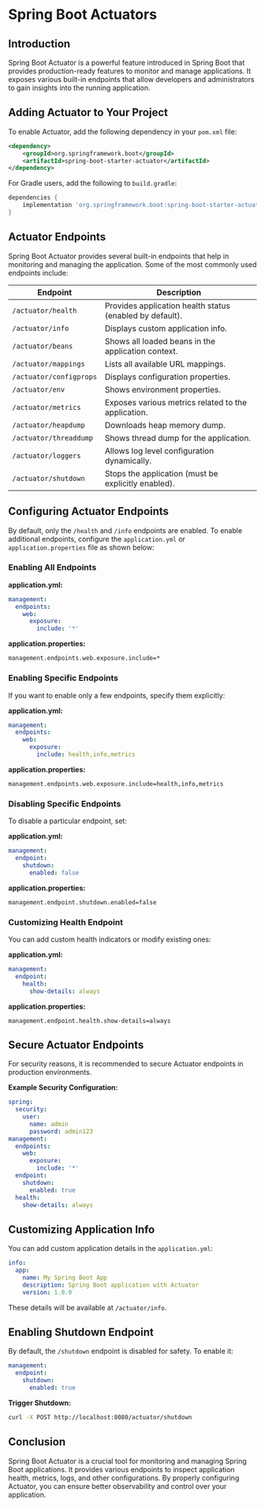 # Spring Boot Actuators

## Introduction
Spring Boot Actuator is a powerful feature introduced in Spring Boot that provides production-ready features to monitor and manage applications. It exposes various built-in endpoints that allow developers and administrators to gain insights into the running application.

## Adding Actuator to Your Project
To enable Actuator, add the following dependency in your `pom.xml` file:

```xml
<dependency>
    <groupId>org.springframework.boot</groupId>
    <artifactId>spring-boot-starter-actuator</artifactId>
</dependency>
```

For Gradle users, add the following to `build.gradle`:

```gradle
dependencies {
    implementation 'org.springframework.boot:spring-boot-starter-actuator'
}
```

## Actuator Endpoints
Spring Boot Actuator provides several built-in endpoints that help in monitoring and managing the application. Some of the most commonly used endpoints include:

| Endpoint | Description |
|----------|-------------|
| `/actuator/health` | Provides application health status (enabled by default). |
| `/actuator/info` | Displays custom application info. |
| `/actuator/beans` | Shows all loaded beans in the application context. |
| `/actuator/mappings` | Lists all available URL mappings. |
| `/actuator/configprops` | Displays configuration properties. |
| `/actuator/env` | Shows environment properties. |
| `/actuator/metrics` | Exposes various metrics related to the application. |
| `/actuator/heapdump` | Downloads heap memory dump. |
| `/actuator/threaddump` | Shows thread dump for the application. |
| `/actuator/loggers` | Allows log level configuration dynamically. |
| `/actuator/shutdown` | Stops the application (must be explicitly enabled). |

## Configuring Actuator Endpoints
By default, only the `/health` and `/info` endpoints are enabled. To enable additional endpoints, configure the `application.yml` or `application.properties` file as shown below:

### Enabling All Endpoints
**application.yml:**
```yaml
management:
  endpoints:
    web:
      exposure:
        include: '*'
```

**application.properties:**
```properties
management.endpoints.web.exposure.include=*
```

### Enabling Specific Endpoints
If you want to enable only a few endpoints, specify them explicitly:

**application.yml:**
```yaml
management:
  endpoints:
    web:
      exposure:
        include: health,info,metrics
```

**application.properties:**
```properties
management.endpoints.web.exposure.include=health,info,metrics
```

### Disabling Specific Endpoints
To disable a particular endpoint, set:

**application.yml:**
```yaml
management:
  endpoint:
    shutdown:
      enabled: false
```

**application.properties:**
```properties
management.endpoint.shutdown.enabled=false
```

### Customizing Health Endpoint
You can add custom health indicators or modify existing ones:

**application.yml:**
```yaml
management:
  endpoint:
    health:
      show-details: always
```

**application.properties:**
```properties
management.endpoint.health.show-details=always
```

## Secure Actuator Endpoints
For security reasons, it is recommended to secure Actuator endpoints in production environments.

**Example Security Configuration:**

```yaml
spring:
  security:
    user:
      name: admin
      password: admin123
management:
  endpoints:
    web:
      exposure:
        include: '*'
  endpoint:
    shutdown:
      enabled: true
  health:
    show-details: always
```

## Customizing Application Info
You can add custom application details in the `application.yml`:

```yaml
info:
  app:
    name: My Spring Boot App
    description: Spring Boot application with Actuator
    version: 1.0.0
```

These details will be available at `/actuator/info`.

## Enabling Shutdown Endpoint
By default, the `/shutdown` endpoint is disabled for safety. To enable it:

```yaml
management:
  endpoint:
    shutdown:
      enabled: true
```

**Trigger Shutdown:**
```bash
curl -X POST http://localhost:8080/actuator/shutdown
```

## Conclusion
Spring Boot Actuator is a crucial tool for monitoring and managing Spring Boot applications. It provides various endpoints to inspect application health, metrics, logs, and other configurations. By properly configuring Actuator, you can ensure better observability and control over your application.

